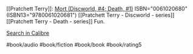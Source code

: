 
[[Pratchett Terry]]: [Mort (Discworld, #4; Death, #1)](https://www.goodreads.com/book/show/386372)
ISBN="0061020680" (ISBN13="9780061020681")
[[Pratchett Terry - Discworld - series]] [[Pratchett Terry - Death - series]]
Fun.

[Search in Calibre](calibre://search/_?q=Mort%20%28Discworld%2C%20%234%3B%20Death%2C%20%231%29)

#book/audio #book/fiction #book/book #book/rating5
